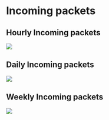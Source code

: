 # Incoming packets

## Hourly Incoming packets

![](/assets/images/hourly_incoming_packets.png)

## Daily Incoming packets

![](/assets/images/daily_incoming_packets.png)

## Weekly Incoming packets

![](/assets/images/weekly_incoming_packets.png)
